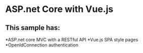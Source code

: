 # ASP.net Core with Vue.js

## This sample has:

*ASP.net core MVC with a RESTful API
*Vue.js SPA style pages
*OpenIdConnection authentication